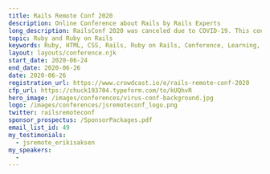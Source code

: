 ```yaml
---
title: Rails Remote Conf 2020
description: Online Conference about Rails by Rails Experts
long_description: RailsConf 2020 was canceled due to COVID-19. This conference is designed to provide the training and interaction without the risk of being in person. 
topic: Ruby and Ruby on Rails
keywords: Ruby, HTML, CSS, Rails, Ruby on Rails, Conference, Learning, Keeping Current
layout: layouts/conference.njk
start_date: 2020-06-24
end_date: 2020-06-26
date: 2020-06-26
registration_url: https://www.crowdcast.io/e/rails-remote-conf-2020
cfp_url: https://chuck193704.typeform.com/to/kUQhvR
hero_image: /images/conferences/virus-conf-background.jpg
logo: /images/conferences/jsremoteconf_logo.png
twitter: railsremoteconf
sponsor_prospectus: /SponsorPackages.pdf
email_list_id: 49
my_testimonials:
  - jsremote_erikisaksen
my_speakers:
  - 
---
```


